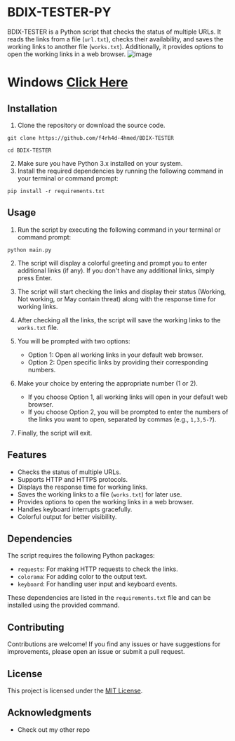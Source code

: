 # BDIX-TESTER-PY

BDIX-TESTER is a Python script that checks the status of multiple URLs. It reads the links from a file (`url.txt`), checks their availability, and saves the working links to another file (`works.txt`). Additionally, it provides options to open the working links in a web browser.
![image](https://github.com/f4rh4d-4hmed/BDIX-TESTER/assets/161406872/663a9de1-9d07-4321-9ff5-2498bad47521)

# Windows [Click Here](https://github.com/f4rh4d-4hmed/BDIX-TESTER/releases/download/v0.2/BDIX-TESTER.zip)

## Installation

1. Clone the repository or download the source code.
```
git clone https://github.com/f4rh4d-4hmed/BDIX-TESTER
```
```
cd BDIX-TESTER
```
2. Make sure you have Python 3.x installed on your system.
3. Install the required dependencies by running the following command in your terminal or command prompt:

```
pip install -r requirements.txt
```

## Usage
1. Run the script by executing the following command in your terminal or command prompt:

```
python main.py
```

2. The script will display a colorful greeting and prompt you to enter additional links (if any). If you don't have any additional links, simply press Enter.
3. The script will start checking the links and display their status (Working, Not working, or May contain threat) along with the response time for working links.
4. After checking all the links, the script will save the working links to the `works.txt` file.
5. You will be prompted with two options:
   - Option 1: Open all working links in your default web browser.
   - Option 2: Open specific links by providing their corresponding numbers.

6. Make your choice by entering the appropriate number (1 or 2).
   - If you choose Option 1, all working links will open in your default web browser.
   - If you choose Option 2, you will be prompted to enter the numbers of the links you want to open, separated by commas (e.g., `1,3,5-7`).

7. Finally, the script will exit.

## Features

- Checks the status of multiple URLs.
- Supports HTTP and HTTPS protocols.
- Displays the response time for working links.
- Saves the working links to a file (`works.txt`) for later use.
- Provides options to open the working links in a web browser.
- Handles keyboard interrupts gracefully.
- Colorful output for better visibility.

## Dependencies

The script requires the following Python packages:

- `requests`: For making HTTP requests to check the links.
- `colorama`: For adding color to the output text.
- `keyboard`: For handling user input and keyboard events.

These dependencies are listed in the `requirements.txt` file and can be installed using the provided command.

## Contributing

Contributions are welcome! If you find any issues or have suggestions for improvements, please open an issue or submit a pull request.

## License

This project is licensed under the [MIT License](LICENSE).

## Acknowledgments

- Check out my other repo
